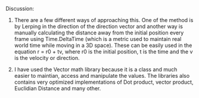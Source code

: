 Discussion:
1. There are a few different ways of approaching this. One of the method is by Lerping in the direction of the direction vector and another way is manually calculating the distance away from the initial position every frame using Time.DeltaTime (which is a metric used to maintain real world time while moving in a 3D space). These can be easily used in the equation r = r0 + tv, where r0 is the initial position, t is the time and the v is the velocity or direction.

2. I have used the Vector math library because it is a class and much easier to maintian, access and manipulate the values. The libraries also contains very optimized implementations of Dot product, vector product, Euclidian Distance and many other.